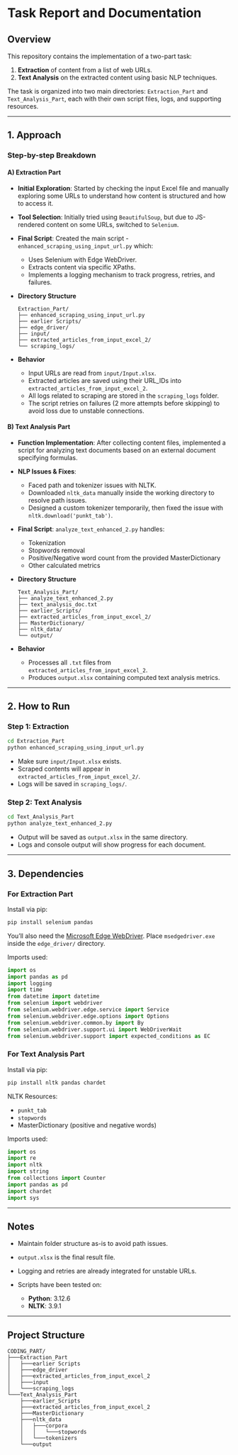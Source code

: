 # Task Report and Documentation

## Overview

This repository contains the implementation of a two-part task:

1. **Extraction** of content from a list of web URLs.
2. **Text Analysis** on the extracted content using basic NLP techniques.

The task is organized into two main directories: `Extraction_Part` and `Text_Analysis_Part`, each with their own script files, logs, and supporting resources.

---

## 1. Approach

### Step-by-step Breakdown

#### A) **Extraction Part**

* **Initial Exploration**: Started by checking the input Excel file and manually exploring some URLs to understand how content is structured and how to access it.

* **Tool Selection**: Initially tried using `BeautifulSoup`, but due to JS-rendered content on some URLs, switched to `Selenium`.

* **Final Script**: Created the main script - `enhanced_scraping_using_input_url.py` which:

  * Uses Selenium with Edge WebDriver.
  * Extracts content via specific XPaths.
  * Implements a logging mechanism to track progress, retries, and failures.

* **Directory Structure**

  ```
  Extraction_Part/
  ├── enhanced_scraping_using_input_url.py
  ├── earlier Scripts/
  ├── edge_driver/
  ├── input/
  ├── extracted_articles_from_input_excel_2/
  └── scraping_logs/
  ```

* **Behavior**

  * Input URLs are read from `input/Input.xlsx`.
  * Extracted articles are saved using their URL\_IDs into `extracted_articles_from_input_excel_2`.
  * All logs related to scraping are stored in the `scraping_logs` folder.
  * The script retries on failures (2 more attempts before skipping) to avoid loss due to unstable connections.

#### B) **Text Analysis Part**

* **Function Implementation**: After collecting content files, implemented a script for analyzing text documents based on an external document specifying formulas.

* **NLP Issues & Fixes**:

  * Faced path and tokenizer issues with NLTK.
  * Downloaded `nltk_data` manually inside the working directory to resolve path issues.
  * Designed a custom tokenizer temporarily, then fixed the issue with `nltk.download('punkt_tab')`.

* **Final Script**: `analyze_text_enhanced_2.py` handles:

  * Tokenization
  * Stopwords removal
  * Positive/Negative word count from the provided MasterDictionary
  * Other calculated metrics

* **Directory Structure**

  ```
  Text_Analysis_Part/
  ├── analyze_text_enhanced_2.py
  ├── text_analysis_doc.txt
  ├── earlier_Scripts/
  ├── extracted_articles_from_input_excel_2/
  ├── MasterDictionary/
  ├── nltk_data/
  └── output/
  ```

* **Behavior**

  * Processes all `.txt` files from `extracted_articles_from_input_excel_2`.
  * Produces `output.xlsx` containing computed text analysis metrics.

---

## 2. How to Run

### Step 1: Extraction

```bash
cd Extraction_Part
python enhanced_scraping_using_input_url.py
```

* Make sure `input/Input.xlsx` exists.
* Scraped contents will appear in `extracted_articles_from_input_excel_2/`.
* Logs will be saved in `scraping_logs/`.

### Step 2: Text Analysis

```bash
cd Text_Analysis_Part
python analyze_text_enhanced_2.py
```

* Output will be saved as `output.xlsx` in the same directory.
* Logs and console output will show progress for each document.

---

## 3. Dependencies

### For Extraction Part

Install via pip:

```bash
pip install selenium pandas
```

You’ll also need the [Microsoft Edge WebDriver](https://developer.microsoft.com/en-in/microsoft-edge/tools/webdriver?form=MA13LH#downloads). Place `msedgedriver.exe` inside the `edge_driver/` directory.

Imports used:

```python
import os
import pandas as pd
import logging
import time
from datetime import datetime
from selenium import webdriver
from selenium.webdriver.edge.service import Service
from selenium.webdriver.edge.options import Options
from selenium.webdriver.common.by import By
from selenium.webdriver.support.ui import WebDriverWait
from selenium.webdriver.support import expected_conditions as EC
```

### For Text Analysis Part

Install via pip:

```bash
pip install nltk pandas chardet
```

NLTK Resources:

* `punkt_tab`
* `stopwords`
* MasterDictionary (positive and negative words)

Imports used:

```python
import os
import re
import nltk
import string
from collections import Counter
import pandas as pd
import chardet
import sys
```

---

## Notes

* Maintain folder structure as-is to avoid path issues.
* `output.xlsx` is the final result file.
* Logging and retries are already integrated for unstable URLs.
* Scripts have been tested on:

  * **Python**: 3.12.6
  * **NLTK**: 3.9.1

---

## Project Structure

```
CODING_PART/
├───Extraction_Part
│   ├───earlier Scripts
│   ├───edge_driver
│   ├───extracted_articles_from_input_excel_2
│   ├───input
│   └───scraping_logs
└───Text_Analysis_Part
    ├───earlier_Scripts
    ├───extracted_articles_from_input_excel_2
    ├───MasterDictionary
    ├───nltk_data
    │   ├───corpora
    │   │   └───stopwords
    │   └───tokenizers
    └───output
```
